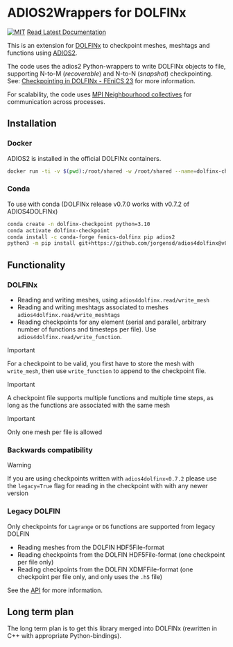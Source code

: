 # ADIOS2Wrappers for DOLFINx

[![MIT](https://img.shields.io/github/license/jorgensd/adios4dolfinx)](LICENSE)
[Read Latest Documentation](https://jsdokken.com/adios4dolfinx/)

This is an extension for [DOLFINx](https://github.com/FEniCS/dolfinx/) to checkpoint meshes, meshtags and functions using [ADIOS2](https://adios2.readthedocs.io/en/latest/).

The code uses the adios2 Python-wrappers to write DOLFINx objects to file, supporting N-to-M (*recoverable*) and N-to-N (*snapshot*) checkpointing.
See: [Checkpointing in DOLFINx - FEniCS 23](https://jsdokken.com/checkpointing-presentation/#/) for more information.

For scalability, the code uses [MPI Neighbourhood collectives](https://www.mpi-forum.org/docs/mpi-3.1/mpi31-report/node200.htm) for communication across processes.

## Installation

### Docker
ADIOS2 is installed in the official DOLFINx containers.
```bash
docker run -ti -v $(pwd):/root/shared -w /root/shared --name=dolfinx-checkpoint ghcr.io/fenics/dolfinx/dolfinx:nightly
```

### Conda
To use with conda (DOLFINx release v0.7.0 works with v0.7.2 of ADIOS4DOLFINx)
```bash
conda create -n dolfinx-checkpoint python=3.10
conda activate dolfinx-checkpoint
conda install -c conda-forge fenics-dolfinx pip adios2
python3 -m pip install git+https://github.com/jorgensd/adios4dolfinx@v0.7.2
```

## Functionality 



### DOLFINx
- Reading and writing meshes, using `adios4dolfinx.read/write_mesh`
- Reading and writing meshtags associated to meshes `adios4dolfinx.read/write_meshtags`
- Reading checkpoints for any element (serial and parallel, arbitrary number of functions and timesteps per file). Use `adios4dolfinx.read/write_function`.

> [!IMPORTANT]  
> For a checkpoint to be valid, you first have to store the mesh with `write_mesh`, then use `write_function` to append to the checkpoint file.

> [!IMPORTANT]  
> A checkpoint file supports multiple functions and multiple time steps, as long as the functions are associated with the same mesh

> [!IMPORTANT]  
> Only one mesh per file is allowed


### Backwards compatibility
> [!WARNING]
> If you are using checkpoints written with `adios4dolfinx<0.7.2` please use the `legacy=True` flag for reading in the checkpoint with
> with any newer version


### Legacy DOLFIN
Only checkpoints for `Lagrange` or `DG` functions are supported from legacy DOLFIN
- Reading meshes from the DOLFIN HDF5File-format
- Reading checkpoints from the DOLFIN HDF5File-format (one checkpoint per file only)
- Reading checkpoints from the DOLFIN XDMFFile-format (one checkpoint per file only, and only uses the `.h5` file)

See the [API](./docs/api) for more information.

## Long term plan
The long term plan is to get this library merged into DOLFINx (rewritten in C++ with appropriate Python-bindings).
